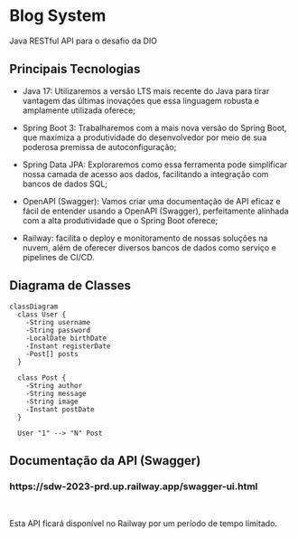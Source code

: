 # Blog System

<p>Java RESTful API para o desafio da DIO</p>

## Principais Tecnologias

- <p>Java 17: Utilizaremos a versão LTS mais recente do Java para tirar vantagem das últimas inovações que essa linguagem robusta e amplamente utilizada oferece;</p>
- <p>Spring Boot 3: Trabalharemos com a mais nova versão do Spring Boot, que maximiza a produtividade do desenvolvedor por meio de sua poderosa premissa de autoconfiguração;</p>
- <p>Spring Data JPA: Exploraremos como essa ferramenta pode simplificar nossa camada de acesso aos dados, facilitando a integração com bancos de dados SQL;</p>
- <p>OpenAPI (Swagger): Vamos criar uma documentação de API eficaz e fácil de entender usando a OpenAPI (Swagger), perfeitamente alinhada com a alta produtividade que o Spring Boot oferece;</p>
- <p>Railway: facilita o deploy e monitoramento de nossas soluções na nuvem, além de oferecer diversos bancos de dados como serviço e pipelines de CI/CD.</p>

## Diagrama de Classes

```mermaid
classDiagram
  class User {
    -String username
    -String password
    -LocalDate birthDate
    -Instant registerDate
    -Post[] posts
  }

  class Post {
    -String author
    -String message
    -String image
    -Instant postDate
  }

  User "1" --> "N" Post

```

## Documentação da API (Swagger)

<h3>https://sdw-2023-prd.up.railway.app/swagger-ui.html</h3><br>
<p>Esta API ficará disponível no Railway por um período de tempo limitado.</p>
